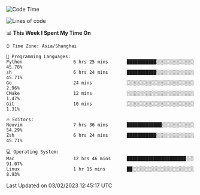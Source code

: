 <!--START_SECTION:waka-->
![Code Time](http://img.shields.io/badge/Code%20Time-1%2C126%20hrs%2020%20mins-blue)

![Lines of code](https://img.shields.io/badge/From%20Hello%20World%20I%27ve%20Written-24%20Thousand%20lines%20of%20code-blue)

📊 **This Week I Spent My Time On** 

```text
⌚︎ Time Zone: Asia/Shanghai

💬 Programming Languages: 
Python                   6 hrs 25 mins       ███████████░░░░░░░░░░░░░░   45.78% 
sh                       6 hrs 24 mins       ███████████░░░░░░░░░░░░░░   45.71% 
Go                       24 mins             ░░░░░░░░░░░░░░░░░░░░░░░░░   2.96% 
CMake                    12 mins             ░░░░░░░░░░░░░░░░░░░░░░░░░   1.47% 
Git                      10 mins             ░░░░░░░░░░░░░░░░░░░░░░░░░   1.31%

🔥 Editors: 
Neovim                   7 hrs 36 mins       █████████████░░░░░░░░░░░░   54.29% 
Zsh                      6 hrs 24 mins       ███████████░░░░░░░░░░░░░░   45.71%

💻 Operating System: 
Mac                      12 hrs 46 mins      ██████████████████████░░░   91.07% 
Linux                    1 hr 15 mins        ██░░░░░░░░░░░░░░░░░░░░░░░   8.93%

```


 Last Updated on 03/02/2023 12:45:17 UTC
<!--END_SECTION:waka-->
